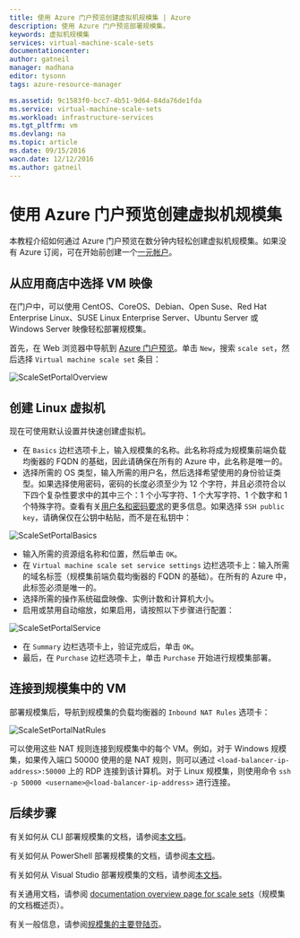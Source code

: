 ```yaml
---
title: 使用 Azure 门户预览创建虚拟机规模集 | Azure
description: 使用 Azure 门户预览部署规模集。
keywords: 虚拟机规模集
services: virtual-machine-scale-sets
documentationcenter: 
author: gatneil
manager: madhana
editor: tysonn
tags: azure-resource-manager

ms.assetid: 9c1583f0-bcc7-4b51-9d64-84da76de1fda
ms.service: virtual-machine-scale-sets
ms.workload: infrastructure-services
ms.tgt_pltfrm: vm
ms.devlang: na
ms.topic: article
ms.date: 09/15/2016
wacn.date: 12/12/2016
ms.author: gatneil
---
```


# 使用 Azure 门户预览创建虚拟机规模集
本教程介绍如何通过 Azure 门户预览在数分钟内轻松创建虚拟机规模集。如果没有 Azure 订阅，可在开始前创建一个[一元帐户](https://www.azure.cn/pricing/1rmb-trial-full/)。

## 从应用商店中选择 VM 映像
在门户中，可以使用 CentOS、CoreOS、Debian、Open Suse、Red Hat Enterprise Linux、SUSE Linux Enterprise Server、Ubuntu Server 或 Windows Server 映像轻松部署规模集。

首先，在 Web 浏览器中导航到 [Azure 门户预览](https://portal.azure.cn)。单击 `New`，搜索 `scale set`，然后选择 `Virtual machine scale set` 条目：

![ScaleSetPortalOverview](./media/virtual-machine-scale-sets-portal-create/ScaleSetPortalOverview.PNG)  

## 创建 Linux 虚拟机
现在可使用默认设置并快速创建虚拟机。

* 在 `Basics` 边栏选项卡上，输入规模集的名称。此名称将成为规模集前端负载均衡器的 FQDN 的基础，因此请确保在所有的 Azure 中，此名称是唯一的。
* 选择所需的 OS 类型，输入所需的用户名，然后选择希望使用的身份验证类型。如果选择使用密码，密码的长度必须至少为 12 个字符，并且必须符合以下四个复杂性要求中的其中三个：1 个小写字符、1 个大写字符、1 个数字和 1 个特殊字符。查看有关[用户名和密码要求](../virtual-machines/virtual-machines-windows-faq.md#what-are-the-username-requirements-when-creating-a-vm)的更多信息。如果选择 `SSH public key`，请确保仅在公钥中粘贴，而不是在私钥中：

![ScaleSetPortalBasics](./media/virtual-machine-scale-sets-portal-create/ScaleSetPortalBasics.PNG)  

* 输入所需的资源组名称和位置，然后单击 `OK`。
* 在 `Virtual machine scale set service settings` 边栏选项卡上：输入所需的域名标签（规模集前端负载均衡器的 FQDN 的基础）。在所有的 Azure 中，此标签必须是唯一的。
* 选择所需的操作系统磁盘映像、实例计数和计算机大小。
* 启用或禁用自动缩放，如果启用，请按照以下步骤进行配置：

![ScaleSetPortalService](./media/virtual-machine-scale-sets-portal-create/ScaleSetPortalService.PNG)  

* 在 `Summary` 边栏选项卡上，验证完成后，单击 `OK`。
* 最后，在 `Purchase` 边栏选项卡上，单击 `Purchase` 开始进行规模集部署。

## 连接到规模集中的 VM
部署规模集后，导航到规模集的负载均衡器的 `Inbound NAT Rules` 选项卡：

![ScaleSetPortalNatRules](./media/virtual-machine-scale-sets-portal-create/ScaleSetPortalNatRules.PNG)  

可以使用这些 NAT 规则连接到规模集中的每个 VM。例如，对于 Windows 规模集，如果传入端口 50000 使用的是 NAT 规则，则可以通过 `<load-balancer-ip-address>:50000` 上的 RDP 连接到该计算机。对于 Linux 规模集，则使用命令 `ssh -p 50000 <username>@<load-balancer-ip-address>` 进行连接。

## 后续步骤
有关如何从 CLI 部署规模集的文档，请参阅[本文档](./virtual-machine-scale-sets-cli-quick-create.md)。

有关如何从 PowerShell 部署规模集的文档，请参阅[本文档](./virtual-machine-scale-sets-windows-create.md)。

有关如何从 Visual Studio 部署规模集的文档，请参阅[本文档](./virtual-machine-scale-sets-vs-create.md)。

有关通用文档，请参阅 [documentation overview page for scale sets](./virtual-machine-scale-sets-overview.md)（规模集的文档概述页）。

有关一般信息，请参阅[规模集的主要登陆页](https://www.azure.cn/home/features/virtual-machine-scale-sets/)。

<!---HONumber=Mooncake_1205_2016-->
